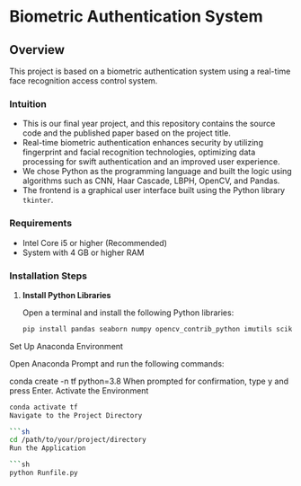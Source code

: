 # Biometric Authentication System

## Overview
This project is based on a biometric authentication system using a real-time face recognition access control system.

### Intuition
- This is our final year project, and this repository contains the source code and the published paper based on the project title.
- Real-time biometric authentication enhances security by utilizing fingerprint and facial recognition technologies, optimizing data processing for swift authentication and an improved user experience.
- We chose Python as the programming language and built the logic using algorithms such as CNN, Haar Cascade, LBPH, OpenCV, and Pandas.
- The frontend is a graphical user interface built using the Python library `tkinter`.

### Requirements
- Intel Core i5 or higher (Recommended)
- System with 4 GB or higher RAM

### Installation Steps

1. **Install Python Libraries**

   Open a terminal and install the following Python libraries:
   ```sh
   pip install pandas seaborn numpy opencv_contrib_python imutils scikit-learn pillow
Set Up Anaconda Environment

Open Anaconda Prompt and run the following commands:


conda create -n tf python=3.8
When prompted for confirmation, type y and press Enter.
Activate the Environment

```sh
conda activate tf
Navigate to the Project Directory

```sh
cd /path/to/your/project/directory
Run the Application

```sh
python Runfile.py
